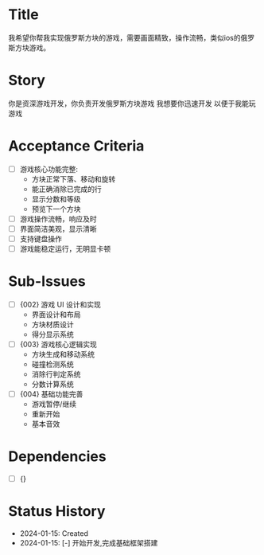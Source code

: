 # Title
我希望你帮我实现俄罗斯方块的游戏，需要画面精致，操作流畅，类似ios的俄罗斯方块游戏。

# Story
你是资深游戏开发，你负责开发俄罗斯方块游戏
我想要你迅速开发
以便于我能玩游戏

# Acceptance Criteria
- [ ] 游戏核心功能完整:
  - 方块正常下落、移动和旋转 
  - 能正确消除已完成的行
  - 显示分数和等级
  - 预览下一个方块
- [ ] 游戏操作流畅，响应及时
- [ ] 界面简洁美观，显示清晰
- [ ] 支持键盘操作
- [ ] 游戏能稳定运行，无明显卡顿

# Sub-Issues
- [ ] {002} 游戏 UI 设计和实现
  - 界面设计和布局
  - 方块材质设计
  - 得分显示系统
- [ ] {003} 游戏核心逻辑实现
  - 方块生成和移动系统
  - 碰撞检测系统
  - 消除行判定系统
  - 分数计算系统
- [ ] {004} 基础功能完善
  - 游戏暂停/继续
  - 重新开始
  - 基本音效

# Dependencies
- [ ] {} 

# Status History
- 2024-01-15: Created
- 2024-01-15: [-] 开始开发,完成基础框架搭建 